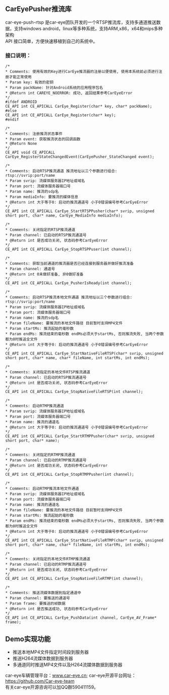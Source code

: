 ## CarEyePusher推流库
car-eye-push-rtsp 是car-eye团队开发的一个RTSP推流库，支持多通道推送数据，支持windows android，linux等多种系统，支持ARM,x86，x64和mips多种架构   
API 接口简单，方便快速移植到自己的系统中。
### 接口说明：
	/*
	* Comments: 使用有效的Key进行CarEye推流器的注册以便使用, 使用本系统前必须进行注册才能正常使用
	* Param key: 有效的密钥
	* Param packName: 针对Android系统的应用程序包名
	* @Return int CAREYE_NOERROR: 成功, 返回结果参考CarEyeError
	*/
	#ifdef ANDROID
	CE_API int CE_APICALL CarEye_Register(char* key, char* packName);
	#else
	CE_API int CE_APICALL CarEye_Register(char* key);
	#endif

	/*
	* Comments: 注册推流状态事件
	* Param event: 获取推流状态的回调函数
	* @Return None
	*/
	CE_API void CE_APICALL CarEye_RegisterStateChangedEvent(CarEyePusher_StateChanged event);

	/*
	* Comments: 启动RTSP推流通道 推流地址以三个参数进行组合: rtsp://svrip:port/name
	* Param svrip: 流媒体服务器IP地址或域名
	* Param port: 流媒体服务器端口号
	* Param name: 推流的sdp名
	* Param mediaInfo: 要推流的媒体信息
	* @Return int 大于等于0: 启动的推流通道号 小于0错误编号参考CarEyeError
	*/
	CE_API int CE_APICALL CarEye_StartRTSPPusher(char* svrip, unsigned short port, char* name, CarEye_MediaInfo mediaInfo);

	/*
	* Comments: 关闭指定的RTSP推流通道
	* Param channel: 已启动的RTSP推流通道号
	* @Return int 是否成功关闭, 状态码参考CarEyeError
	*/
	CE_API int CE_APICALL CarEye_StopRTSPPuser(int channel);

	/*
	* Comments: 获取当前通道的推流器是否已经连接到服务器并做好推流准备
	* Param channel: 通道号
	* @Return int 0未做好准备, 非0做好准备
	*/
	CE_API int CE_APICALL CarEye_PusherIsReady(int channel);

	/*
	* Comments: 启动RTSP推流本地文件通道 推流地址以三个参数进行组合: rtsp://svrip:port/name
	* Param svrip: 流媒体服务器IP地址或域名
	* Param port: 流媒体服务器端口号
	* Param name: 推流的sdp名
	* Param fileName: 要推流的本地文件路径 目前暂时支持MP4文件
	* Param startMs: 推流起始的毫秒数
	* Param endMs: 推流结束的毫秒数 endMs必须大于startMs, 否则推流失败, 当两个参数都为0时推送全文件
	* @Return int 大于等于0: 启动的推流通道号 小于0错误编号参考CarEyeError
	*/
	CE_API int CE_APICALL CarEye_StartNativeFileRTSP(char* svrip, unsigned short port, char* name, char* fileName, int startMs, int endMs);

	/*
	* Comments: 关闭指定的本地文件RTSP推流通道
	* Param channel: 已启动的RTSP推流通道号
	* @Return int 是否成功关闭, 状态码参考CarEyeError
	*/
	CE_API int CE_APICALL CarEye_StopNativeFileRTSP(int channel);

	/*
	* Comments: 启动RTMP推流通道
	* Param svrip: 流媒体服务器IP地址或域名
	* Param port: 流媒体服务器端口号
	* Param name: 推流的通道名
	* @Return int 大于等于0: 启动的推流通道号 小于0错误编号参考CarEyeError
	*/
	CE_API int CE_APICALL CarEye_StartRTMPPusher(char* svrip, unsigned short port, char* name);

	/*
	* Comments: 关闭指定的RTMP推流通道
	* Param channel: 已启动的RTMP推流通道号
	* @Return int 是否成功关闭, 状态码参考CarEyeError
	*/
	CE_API int CE_APICALL CarEye_StopRTMPPusher(int channel);

	/*
	* Comments: 启动RTMP推流本地文件通道
	* Param svrip: 流媒体服务器IP地址或域名
	* Param port: 流媒体服务器端口号
	* Param name: 推流的通道名
	* Param fileName: 要推流的本地文件路径 目前暂时支持MP4文件
	* Param startMs: 推流起始的毫秒数
	* Param endMs: 推流结束的毫秒数 endMs必须大于startMs, 否则推流失败, 当两个参数都为0时推送全文件
	* @Return int 大于等于0: 启动的推流通道号 小于0错误编号参考CarEyeError
	*/
	CE_API int CE_APICALL CarEye_StartNativeFileRTMP(char* svrip, unsigned short port, char* name, char* fileName, int startMs, int endMs);

	/*
	* Comments: 关闭指定的本地文件RTMP推流通道
	* Param channel: 已启动的RTMP推流通道号
	* @Return int 是否成功关闭, 状态码参考CarEyeError
	*/
	CE_API int CE_APICALL CarEye_StopNativeFileRTMP(int channel);

	/*
	* Comments: 推送流媒体数据到指定通道中
	* Param channel: 要推送的通道号
	* Param frame: 要推送的帧数据
	* @Return int 是否推送成功, 状态码参考CarEyeError
	*/
	CE_API int CE_APICALL CarEye_PushData(int channel, CarEye_AV_Frame* frame);

## Demo实现功能
* 推送本地MP4文件指定时间段到服务器
* 推送H264流媒体数据到服务器
* 多通道同时推送MP4文件以及H264流媒体数据到服务器

car-eye车辆管理平台：www.car-eye.cn; car-eye开源平台网址：https://github.com/Car-eye-team  
有关car-eye开源咨询可以加QQ群590411159。
